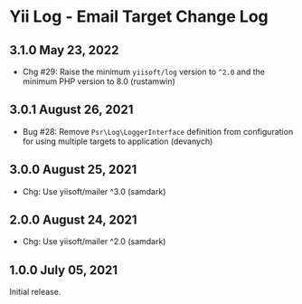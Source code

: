 # Yii Log - Email Target Change Log


## 3.1.0 May 23, 2022

- Chg #29: Raise the minimum `yiisoft/log` version to `^2.0` and the minimum PHP version to 8.0 (rustamwin)

## 3.0.1 August 26, 2021

- Bug #28: Remove `Psr\Log\LoggerInterface` definition from configuration for using multiple targets to application (devanych)

## 3.0.0 August 25, 2021

- Chg: Use yiisoft/mailer ^3.0 (samdark)

## 2.0.0 August 24, 2021

- Chg: Use yiisoft/mailer ^2.0 (samdark)

## 1.0.0 July 05, 2021

Initial release.
